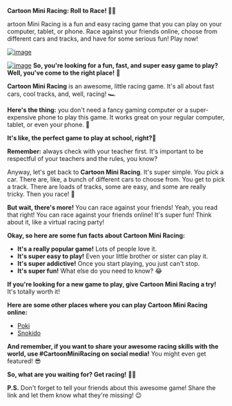 **Cartoon Mini Racing: Roll to Race! 🚗💨**

artoon Mini Racing is a fun and easy racing game that you can play on your computer, tablet, or phone. Race against your friends online, choose from different cars and tracks, and have for some serious fun! Play now!

[![image](https://github.com/user-attachments/assets/d1612b84-715e-438b-ae37-ecd233f2da39)](https://online-generator.github.io/unblockedgames/Cartoon-Mini-Racing/)

[![image](https://github.com/user-attachments/assets/743ba221-d973-417e-ae9b-00b257e985e3)](https://online-generator.github.io/unblockedgames/Cartoon-Mini-Racing/)
**So, you're looking for a fun, fast, and super easy game to play? Well, you've come to the right place!**  🎉

**Cartoon Mini Racing** is an awesome, little racing game. It's all about fast cars, cool tracks, and, well, racing! 🏎️

 **Here's the thing:**  you don't need a fancy gaming computer or a super-expensive phone to play this game.  It works great on your regular computer, tablet, or even your phone. 🙌  

**It's like, the perfect game to play at school, right?**🤫 

 **Remember:**  always check with your teacher first. It's important to be respectful of your teachers and the rules, you know?  

Anyway, let's get back to **Cartoon Mini Racing**. It's super simple.  You pick a car. There are, like, a bunch of different cars to choose from. You get to pick a track. There are loads of tracks, some are easy, and some are really tricky.  Then you race! 🏁 

**But wait, there's more!**  You can race against your friends!  Yeah, you read that right! You can race against your friends online!  It's super fun!  Think about it, like a virtual racing party! 

 **Okay, so here are some fun facts about Cartoon Mini Racing:** 

* **It's a really popular game!**  Lots of people love it.  
* **It's super easy to play!**  Even your little brother or sister can play it. 
* **It's super addictive!**  Once you start playing, you just can't stop. 
* **It's super fun!**  What else do you need to know? 😂 

**If you're looking for a new game to play, give Cartoon Mini Racing a try!** It's totally worth it!

**Here are some other places where you can play Cartoon Mini Racing online:**

* [Poki](https://poki.com/en/g/cartoon-mini-racing)  
* [Snokido](https://www.snokido.com/games/cartoon-mini-racing)

 **And remember, if you want to share your awesome racing skills with the world, use #CartoonMiniRacing on social media!**  You might even get featured! 😎

 **So, what are you waiting for? Get racing!** 🏁💨 

**P.S.** Don't forget to tell your friends about this awesome game! Share the link and let them know what they're missing!  😉


